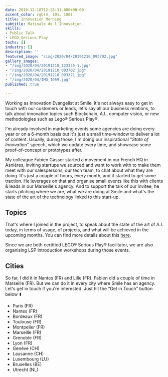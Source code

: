 ```yaml
---
date: 2019-12-18T12:28:31.000+00:00
accent_color: rgb(4, 101, 100)
title: Innovation Morning
subtitle: Matinale de l'Innovation
skills:
- Public Talk
- LEGO Serious Play
techs: []
industry: []
description: ''
featured_image: "/img/2020/04/20191210_093702.jpg"
gallery_images:
- "/img/2020/04/20191210_123325-1.jpg"
- "/img/2020/04/20191210_093702.jpg"
- "/img/2020/04/20191210_093321.jpg"
- "/img/2020/04/IMG_1059.jpg"
published: true

---
```

Working as Innovation Evangelist at Smile, it's not always easy to get in touch with our customers or leads, let's say all our business relations, to talk about innovation topics such Blockchain, A.I., computer vision, or new methodologies such as Lego® Serious Play®. 

I'm already involved in marketing events some agencies are doing every year or on a 6-month basis but it's just a small time-window to deliver a lot of content. Usually, during those, I'm doing our inspirational "_State of Innovation_" speech, which we update every time, and showcase some proof-of-concept or prototypes after. 

My colleague Fabien Gasser started a movement in our French HQ in Asnières, inviting startups we sourced and want to work with to make them meet with our salespersons, our tech team, to chat about what they are doing. It's just a couple of hours, every month, and it started to get some traction. He leverages on that and organise small events like this with clients & leads in our Marseille's agency. And to support the talk of our invitee, he starts pitching where we are, what we are doing at Smile and what's the state of the art of the technology linked to this start-up.

## Topics

That's where I joined in the project, to speak about the state of the art of A.I. today, in terms of usage, of projects, and what will be achieved in the upcoming months. You can find more details about this [here](https://thibaultmilan.com/project/ia-today-and-tomorrow "What to expect from AI, today and tomorrow"). 

Since we are both certified LEGO® Serious Play® facilitator, we are also organising LSP introduction workshops during those events. 

## Cities

So far, I did it in Nantes (FR) and Lille (FR). Fabien did a couple of time in Marseille (FR). But we can do it in every city where Smile has an agency. Let's get in touch if you're interested. Just hit the “Get in Touch” button below ⬇️

* Paris (FR)
* Nantes (FR)
* Bordeaux (FR)
* Toulouse (FR)
* Montpelier (FR)
* Marseille (FR)
* Grenoble (FR)
* Lyon (FR)
* Genève (CH)
* Lausanne (CH)
* Luxembourg (LU)
* Bruxelles (BE)
* Utrecht (NL)